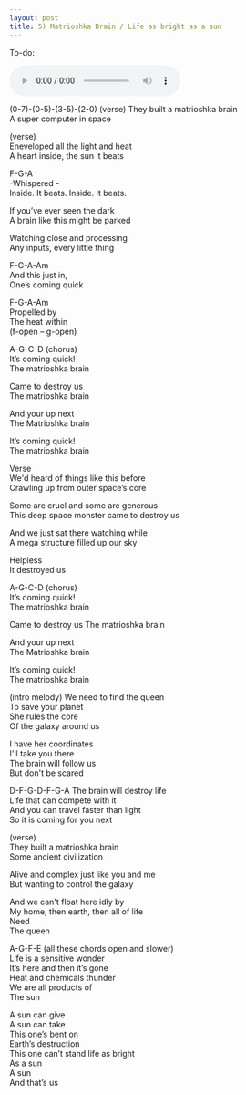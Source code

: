 ```yaml
---
layout: post
title: 5) Matrioshka Brain / Life as bright as a sun  
---
```

To-do: 

<audio controls>
<source src="{{ site.baseurl }}/audio/Matrioshka-brain-Almost-Final.mp3" type="audio/mpeg">
</audio>

(0-7)-(0-5)-(3-5)-(2-0) (verse)
They built a matrioshka brain  
A super computer in space  

(verse)  
Eneveloped all the light and heat  
A heart inside, the sun it beats  

F-G-A  
-Whispered -  
Inside. It beats. Inside. It beats.  

If you’ve ever seen the dark  
A brain like this might be parked  

Watching close and processing  
Any inputs, every little thing  

F-G-A-Am  
And this just in,  
One’s coming quick  

F-G-A-Am  
Propelled by  
The heat within  
(f-open – g-open)    

A-G-C-D (chorus)  
It’s coming quick!  
The matrioshka brain  

Came to destroy us  
The matrioshka brain  

And your up next  
The Matrioshka brain  

It’s coming quick!  
The matrioshka brain  

Verse  
We'd heard of things like this before  
Crawling up from outer space’s core  

Some are cruel and some are generous  
This deep space monster came to destroy us  

And we just sat there watching while  
A mega structure filled up our sky  

Helpless  
It destroyed us    

A-G-C-D (chorus)  
It’s coming quick!  
The matrioshka brain  

Came to destroy us 
The matrioshka brain  

And your up next  
The Matrioshka brain  

It’s coming quick!  
The matrioshka brain  

(intro melody)
We need to find the queen  
To save your planet  
She rules the core  
Of the galaxy around us  

I have her coordinates  
I'll take you there  
The brain will follow us  
But don't be scared  

D-F-G-D-F-G-A
The brain will destroy life  
Life that can compete with it  
And you can travel faster than light  
So it is coming for you next  

(verse)  
They built a matrioshka brain  
Some ancient civilization  

Alive and complex just like you and me  
But wanting to control the galaxy  

And we can't float here idly by  
My home, then earth, then all of life  
Need  
The queen  

A-G-F-E (all these chords open and slower)  
Life is a sensitive wonder  
It’s here and then it’s gone  
Heat and chemicals thunder  
We are all products of  
The sun  

A sun can give  
A sun can take  
This one’s bent on  
Earth’s destruction  
This one can’t stand life as bright  
As a sun  
A sun  
And that’s us  